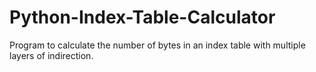 # Python-Index-Table-Calculator

Program to calculate the number of bytes in an index table with multiple layers of indirection.
